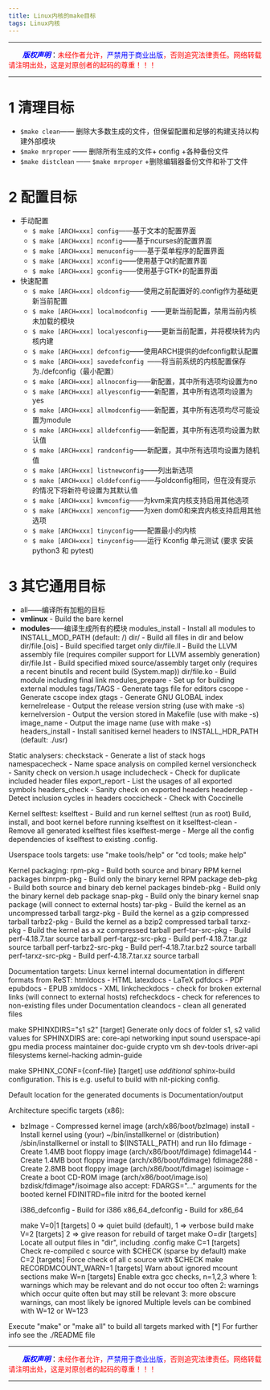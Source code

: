 ```yaml
---
title: Linux内核的make目标
tags: Linux内核
---
```


------

&emsp;&emsp;<font color=blue>**_版权声明_**</font>：<font color=red>未经作者允许，<font color=blue>严禁用于商业出版</font>，否则追究法律责任。网络转载请注明出处，这是对原创者的起码的尊重！！！</font>

------

# 1 清理目标
* `$make clean`—— 删除大多数生成的文件，但保留配置和足够的构建支持以构建外部模块
* `$make mrproper` —— 删除所有生成的文件+ config +各种备份文件
* `$make distclean` —— `$make mrproper` +删除编辑器备份文件和补丁文件

# 2 配置目标
* 手动配置
	 * `$ make [ARCH=xxx] config`——基于文本的配置界面
	 * `$ make [ARCH=xxx] nconfig`——基于ncurses的配置界面
	 * `$ make [ARCH=xxx] menuconfig`——基于菜单程序的配置界面
	 * `$ make [ARCH=xxx] xconfig`——使用基于Qt的配置界面
	 * `$ make [ARCH=xxx] gconfig`——使用基于GTK+的配置界面
* 快速配置
	 * `$ make [ARCH=xxx] oldconfig`——使用之前配置好的.config作为基础更新当前配置
	 * `$ make [ARCH=xxx] localmodconfig `——更新当前配置，禁用当前内核未加载的模块
	 * `$ make [ARCH=xxx] localyesconfig`——更新当前配置，并将模块转为内核内建
	 * `$ make [ARCH=xxx] defconfig`——使用ARCH提供的defconfig默认配置
	 * `$ make [ARCH=xxx] savedefconfig `——将当前系统的内核配置保存为./defconfig（最小配置）
	 * `$ make [ARCH=xxx] allnoconfig`——新配置，其中所有选项均设置为no
	 * `$ make [ARCH=xxx] allyesconfig`——新配置，其中所有选项均设置为yes
	 * `$ make [ARCH=xxx] allmodconfig`——新配置，其中所有选项均尽可能设置为module
	 * `$ make [ARCH=xxx] alldefconfig`——新配置，其中所有选项均设置为默认值
	 * `$ make [ARCH=xxx] randconfig`——新配置，其中所有选项均设置为随机值
	 * `$ make [ARCH=xxx] listnewconfig`——列出新选项
	 * `$ make [ARCH=xxx] olddefconfig`——与oldconfig相同，但在没有提示的情况下将新符号设置为其默认值
	 * `$ make [ARCH=xxx] kvmconfig`——为kvm来宾内核支持启用其他选项
	 * `$ make [ARCH=xxx] xenconfig`——为xen dom0和来宾内核支持启用其他选项
	 * `$ make [ARCH=xxx] tinyconfig`——配置最小的内核
	 * `$ make [ARCH=xxx] tinyconfig`——运行 Kconfig 单元测试 (要求 安装python3 和 pytest)
# 3 其它通用目标
* all——编译所有加粗的目标
* **vmlinux**	  - Build the bare kernel
* **modules**——编译生成所有的模块
  modules_install - Install all modules to INSTALL_MOD_PATH (default: /)
  dir/            - Build all files in dir and below
  dir/file.[ois]  - Build specified target only
  dir/file.ll     - Build the LLVM assembly file
                    (requires compiler support for LLVM assembly generation)
  dir/file.lst    - Build specified mixed source/assembly target only
                    (requires a recent binutils and recent build (System.map))
  dir/file.ko     - Build module including final link
  modules_prepare - Set up for building external modules
  tags/TAGS	  - Generate tags file for editors
  cscope	  - Generate cscope index
  gtags           - Generate GNU GLOBAL index
  kernelrelease	  - Output the release version string (use with make -s)
  kernelversion	  - Output the version stored in Makefile (use with make -s)
  image_name	  - Output the image name (use with make -s)
  headers_install - Install sanitised kernel headers to INSTALL_HDR_PATH
                    (default: ./usr)

Static analysers:
  checkstack      - Generate a list of stack hogs
  namespacecheck  - Name space analysis on compiled kernel
  versioncheck    - Sanity check on version.h usage
  includecheck    - Check for duplicate included header files
  export_report   - List the usages of all exported symbols
  headers_check   - Sanity check on exported headers
  headerdep       - Detect inclusion cycles in headers
  coccicheck      - Check with Coccinelle

Kernel selftest:
  kselftest       - Build and run kernel selftest (run as root)
                    Build, install, and boot kernel before
                    running kselftest on it
  kselftest-clean - Remove all generated kselftest files
  kselftest-merge - Merge all the config dependencies of kselftest to existing
                    .config.

Userspace tools targets:
  use "make tools/help"
  or  "cd tools; make help"

Kernel packaging:
  rpm-pkg             - Build both source and binary RPM kernel packages
  binrpm-pkg          - Build only the binary kernel RPM package
  deb-pkg             - Build both source and binary deb kernel packages
  bindeb-pkg          - Build only the binary kernel deb package
  snap-pkg            - Build only the binary kernel snap package (will connect to external hosts)
  tar-pkg             - Build the kernel as an uncompressed tarball
  targz-pkg           - Build the kernel as a gzip compressed tarball
  tarbz2-pkg          - Build the kernel as a bzip2 compressed tarball
  tarxz-pkg           - Build the kernel as a xz compressed tarball
  perf-tar-src-pkg    - Build perf-4.18.7.tar source tarball
  perf-targz-src-pkg  - Build perf-4.18.7.tar.gz source tarball
  perf-tarbz2-src-pkg - Build perf-4.18.7.tar.bz2 source tarball
  perf-tarxz-src-pkg  - Build perf-4.18.7.tar.xz source tarball

Documentation targets:
 Linux kernel internal documentation in different formats from ReST:
  htmldocs        - HTML
  latexdocs       - LaTeX
  pdfdocs         - PDF
  epubdocs        - EPUB
  xmldocs         - XML
  linkcheckdocs   - check for broken external links (will connect to external hosts)
  refcheckdocs    - check for references to non-existing files under Documentation
  cleandocs       - clean all generated files

  make SPHINXDIRS="s1 s2" [target] Generate only docs of folder s1, s2
  valid values for SPHINXDIRS are: core-api networking input sound userspace-api gpu media process maintainer doc-guide crypto vm sh dev-tools driver-api filesystems kernel-hacking admin-guide

  make SPHINX_CONF={conf-file} [target] use *additional* sphinx-build
  configuration. This is e.g. useful to build with nit-picking config.

  Default location for the generated documents is Documentation/output

Architecture specific targets (x86):
* bzImage      - Compressed kernel image (arch/x86/boot/bzImage)
  install      - Install kernel using
                  (your) ~/bin/installkernel or
                  (distribution) /sbin/installkernel or
                  install to $(INSTALL_PATH) and run lilo
  fdimage      - Create 1.4MB boot floppy image (arch/x86/boot/fdimage)
  fdimage144   - Create 1.4MB boot floppy image (arch/x86/boot/fdimage)
  fdimage288   - Create 2.8MB boot floppy image (arch/x86/boot/fdimage)
  isoimage     - Create a boot CD-ROM image (arch/x86/boot/image.iso)
                  bzdisk/fdimage*/isoimage also accept:
                  FDARGS="..."  arguments for the booted kernel
                  FDINITRD=file initrd for the booted kernel

  i386_defconfig           - Build for i386
  x86_64_defconfig         - Build for x86_64

  make V=0|1 [targets] 0 => quiet build (default), 1 => verbose build
  make V=2   [targets] 2 => give reason for rebuild of target
  make O=dir [targets] Locate all output files in "dir", including .config
  make C=1   [targets] Check re-compiled c source with $CHECK (sparse by default)
  make C=2   [targets] Force check of all c source with $CHECK
  make RECORDMCOUNT_WARN=1 [targets] Warn about ignored mcount sections
  make W=n   [targets] Enable extra gcc checks, n=1,2,3 where
		1: warnings which may be relevant and do not occur too often
		2: warnings which occur quite often but may still be relevant
		3: more obscure warnings, can most likely be ignored
		Multiple levels can be combined with W=12 or W=123

Execute "make" or "make all" to build all targets marked with [*] 
For further info see the ./README file

------

&emsp;&emsp;<font color=blue>**_版权声明_**</font>：<font color=red>未经作者允许，<font color=blue>严禁用于商业出版</font>，否则追究法律责任。网络转载请注明出处，这是对原创者的起码的尊重！！！</font>

------
